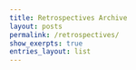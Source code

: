 ```yaml
---
title: Retrospectives Archive
layout: posts
permalink: /retrospectives/
show_exerpts: true
entries_layout: list
---
```

